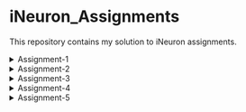 # iNeuron_Assignments
This repository contains my solution to iNeuron assignments.
<details>
<summary>Assignment-1</summary>
<ul>  
   <li> http://github.com - automatic!
    [GitHub](http://github.com)
    <li> [Qn.1] (blob/main/1.1_numbers.py)
    <li> [Qn.2] (https://github.com/MothishMC/iNeuron_Assignments/blob/main/1.2_reverse_names.py)
    <li> [Qn.3] (https://github.com/MothishMC/iNeuron_Assignments/blob/main/1.3_sphere_volume.py )
</details>
<details>
<summary>Assignment-2</summary>

    + mothish
    + markdown list 2
</details>
<details>
<summary>Assignment-3</summary>

    + markdown list 1
    + markdown list 2
</details>
<details>
<summary>Assignment-4</summary>

    + markdown list 1
    + markdown list 2
</details>
<details>
<summary>Assignment-5</summary>

    + markdown list 1
    + markdown list 2
</details>
